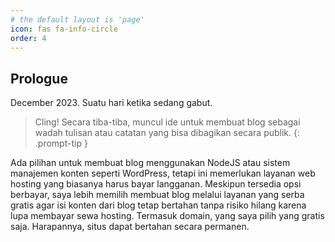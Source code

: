 ```yaml
---
# the default layout is 'page'
icon: fas fa-info-circle
order: 4
---
```


## Prologue
December 2023. Suatu hari ketika sedang gabut.
> Cling! Secara tiba-tiba, muncul ide untuk membuat blog sebagai wadah tulisan atau catatan yang bisa dibagikan secara publik.
{: .prompt-tip }

Ada pilihan untuk membuat blog menggunakan NodeJS atau sistem manajemen konten seperti WordPress, tetapi ini memerlukan layanan web hosting yang biasanya harus bayar langganan. Meskipun tersedia opsi berbayar, saya lebih memilih membuat blog melalui layanan yang serba gratis agar isi konten dari blog tetap bertahan tanpa risiko hilang karena lupa membayar sewa hosting. Termasuk domain, yang saya pilih yang gratis saja. Harapannya, situs dapat bertahan secara permanen.

